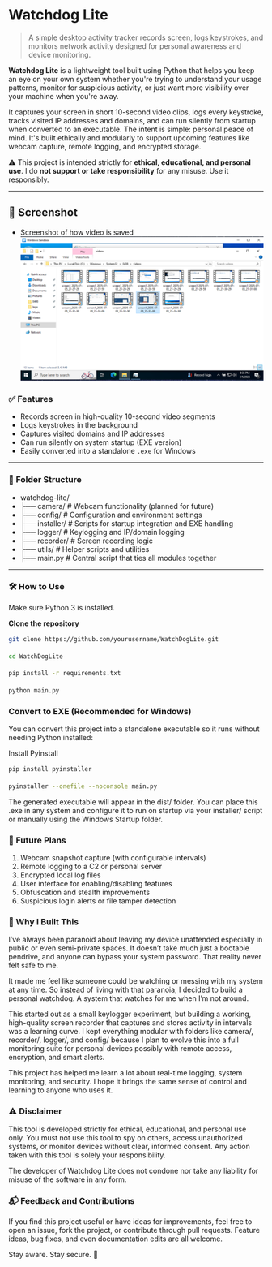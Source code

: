 # Watchdog Lite

> A simple desktop activity tracker records screen, logs keystrokes, and monitors network activity designed for personal awareness and device monitoring.

**Watchdog Lite** is a lightweight tool built using Python that helps you keep an eye on your own system whether you're trying to understand your usage patterns, monitor for suspicious activity, or just want more visibility over your machine when you're away.

It captures your screen in short 10-second video clips, logs every keystroke, tracks visited IP addresses and domains, and can run silently from startup when converted to an executable. The intent is simple: personal peace of mind. It's built ethically and modularly to support upcoming features like webcam capture, remote logging, and encrypted storage.

⚠️ This project is intended strictly for **ethical, educational, and personal use**. I do **not support or take responsibility** for any misuse. Use it responsibly.

---
## 📸 Screenshot
- Screenshot of how video is saved
![WatchDogLite Screenshot](assets/videocaptured.PNG)

### ✅ Features

- Records screen in high-quality 10-second video segments  
- Logs keystrokes in the background  
- Captures visited domains and IP addresses  
- Can run silently on system startup (EXE version)  
- Easily converted into a standalone `.exe` for Windows  

---

### 📁 Folder Structure
- watchdog-lite/
- ├── camera/ # Webcam functionality (planned for future)
- ├── config/ # Configuration and environment settings
- ├── installer/ # Scripts for startup integration and EXE handling
- ├── logger/ # Keylogging and IP/domain logging
- ├── recorder/ # Screen recording logic
- ├── utils/ # Helper scripts and utilities
- ├── main.py # Central script that ties all modules together


---

### 🛠️ How to Use

Make sure Python 3 is installed.

**Clone the repository**  
```bash
git clone https://github.com/yourusername/WatchDogLite.git

cd WatchDogLite

pip install -r requirements.txt

python main.py
```

### Convert to EXE (Recommended for Windows)
You can convert this project into a standalone executable so it runs without needing Python installed:

Install Pyinstall
```bash
pip install pyinstaller

pyinstaller --onefile --noconsole main.py

```

The generated executable will appear in the dist/ folder. You can place this .exe in any system and configure it to run on startup via your installer/ script or manually using the Windows Startup folder.

### 🔮 Future Plans
1. Webcam snapshot capture (with configurable intervals)
2. Remote logging to a C2 or personal server
3. Encrypted local log files
4. User interface for enabling/disabling features
5. Obfuscation and stealth improvements
6. Suspicious login alerts or file tamper detection


### 🧠 Why I Built This
I’ve always been paranoid about leaving my device unattended especially in public or even semi-private spaces. It doesn’t take much just a bootable pendrive, and anyone can bypass your system password. That reality never felt safe to me.

It made me feel like someone could be watching or messing with my system at any time. So instead of living with that paranoia, I decided to build a personal watchdog. A system that watches for me when I’m not around.

This started out as a small keylogger experiment, but building a working, high-quality screen recorder that captures and stores activity in intervals was a learning curve. I kept everything modular with folders like camera/, recorder/, logger/, and config/ because I plan to evolve this into a full monitoring suite for personal devices possibly with remote access, encryption, and smart alerts.

This project has helped me learn a lot about real-time logging, system monitoring, and security. I hope it brings the same sense of control and learning to anyone who uses it.

### ⚠️ Disclaimer
This tool is developed strictly for ethical, educational, and personal use only. You must not use this tool to spy on others, access unauthorized systems, or monitor devices without clear, informed consent. Any action taken with this tool is solely your responsibility.

The developer of Watchdog Lite does not condone nor take any liability for misuse of the software in any form.

### 📬 Feedback and Contributions
If you find this project useful or have ideas for improvements, feel free to open an issue, fork the project, or contribute through pull requests. Feature ideas, bug fixes, and even documentation edits are all welcome.

Stay aware. Stay secure. 🙏
